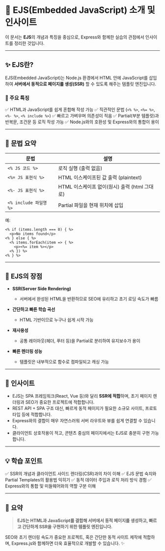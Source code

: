 # 📄 EJS(Embedded JavaScript) 소개 및 인사이트

이 문서는 **EJS**의 개념과 특징을 중심으로, Express와 함께한 실습의 관점에서 인사이트를 정리한 것입니다.

---

## ✨ EJS란?

EJS(Embedded JavaScript)는 Node.js 환경에서 HTML 안에 JavaScript를 삽입하여 **서버에서 동적으로 페이지를 생성(SSR)** 할 수 있도록 해주는 템플릿 엔진입니다.

### 🔹 주요 특징

✅ HTML과 JavaScript를 쉽게 혼합해 작성 가능
✅ 직관적인 문법 (`<% %>`, `<%= %>`, `<%- %>`, `<% include %>`)
✅ 빠르고 가벼우며 의존성이 적음
✅ Partial(부분 템플릿)과 반복문, 조건문 등 로직 작성 가능
✅ Node.js와의 호환성 및 Express와의 통합이 용이

---

## 🧩 문법 요약

| 문법                  | 설명                    |
| ------------------- | --------------------- |
| `<% JS 코드 %>`       | 로직 실행 (출력 없음)         |
| `<%= JS 표현식 %>`     | HTML 이스케이프된 값 출력 (plaintext)      |
| `<%- JS 표현식 %>`     | HTML 이스케이프 없이(원시) 출력 (html 그대로) |
| `<% include 파일명 %>` | Partial 파일을 현재 위치에 삽입 |

예:

```ejs
<% if (items.length === 0) { %>
  <p>No items found</p>
<% } else { %>
  <% items.forEach(item => { %>
    <p><%= item %></p>
  <% }) %>
<% } %>
```

---

## 🚀 EJS의 장점

* **SSR(Server Side Rendering)**

    * 서버에서 완성된 HTML을 반환하므로 SEO에 유리하고 초기 로딩 속도가 빠름

* **간단하고 빠른 학습 곡선**

    * HTML 기반이므로 누구나 쉽게 시작 가능

* **재사용성**

    * 공통 레이아웃(헤더, 푸터 등)을 Partial로 분리하여 유지보수가 용이

* **빠른 렌더링 성능**

    * 템플릿은 내부적으로 함수로 컴파일되고 캐싱 가능

---

## 🔗 인사이트

* EJS는 SPA 프레임워크(React, Vue 등)와 달리 **SSR에 적합**하며, 초기 페이지 렌더링과 SEO가 중요한 프로젝트에 적합합니다.
* REST API + SPA 구조 대신, 빠르게 동적 페이지가 필요한 소규모 사이트, 프로토타입 등에 적합합니다.
* Express와의 결합이 매우 자연스러워 서버 라우트와 뷰를 쉽게 연결할 수 있습니다.
* 클라이언트 상호작용이 적고, 콘텐츠 중심의 페이지에서는 EJS로 충분히 구현 가능합니다.

---

## 💡 학습 포인트

✅ SSR의 개념과 클라이언트 사이드 렌더링(CSR)과의 차이 이해
✅ EJS 문법 숙지와 Partial Templates의 활용법 익히기
✅ 동적 데이터 주입과 로직 처리 방식 경험
✅ Express와의 통합 및 미들웨어와의 역할 구분 이해

---

## 📌 요약

> **EJS는 HTML과 JavaScript를 결합해 서버에서 동적 페이지를 생성하고, 빠르고 간단하게 SSR을 구현하기 위한 템플릿 엔진입니다.**

SEO와 초기 렌더링 속도가 중요한 프로젝트, 혹은 간단한 동적 사이트 제작에 적합하며, Express.js와 함께하면 더욱 효율적으로 개발할 수 있습니다. ✨
